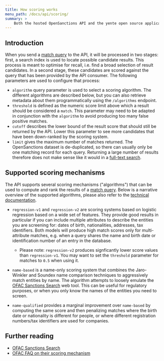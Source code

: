 ```yaml
---
title: How scoring works
menu_path: /docs/api/scoring/
summary: >
    Both the hosted OpenSanctions API and the yente open source application provide a selection of different mechanisms that can be used to score result matches.
---
```


## Introduction

When you send a [match query](/docs/api/matching/) to the API, it will be processed in two stages: first, a search index is used to locate possible candidate results. This process is meant to optimise for recall, i.e. find a broad selection of result candidates. In a second stage, these candidates are scored against the query that has been provided by the API consumer. The following parameters are used to configure that process:

* `algorithm` query parameter is used to select a scoring algorithm. The different algorithms are described below, but you can also retrieve metadata about them programmatically using the `/algorithms` endpoint.
* `threshold` is defined as the numeric score limit above which a result should be considered a `match`. This parameter may need to be adapted in conjunction with the `algorithm` to avoid producing too many false positive matches.
* `cutoff` describes the lower bound of the result score that should still be returned by the API. Lower this parameter to see more candidates that have been down-ranked by the scoring system.
* `limit` gives the maximum number of matches returned. The OpenSanctions dataset is de-duplicated, so there can usually only be one matching record for each query. Returning a large number of results therefore does not make sense like it would in a [full-text search](/docs/api/pick/).

## Supported scoring mechanisms

The API supports several scoring mechanisms ("algorithms") that can be used to compute and rank the results of a [match query](/docs/api/matching/). Below is a narrative overview of the supported algorithms, please also refer to the [technical documentation](/matcher/).

* `regression-v1` and `regression-v2` are scoring systems based on logistic regression based on a wide set of features. They provide good results in particular if you can include multiple attributes to describe the entities you are screening for: dates of birth, nationalities, addresses, tax identifiers. Both models will produce high match scores only for multi-attribute matches, e.g. when a query shares the name and birth date or identification number of an entry in the database.
    * Please note: `regression-v2` produces signficantly lower score values than `regression-v1`. You may want to set the `threshold` parameter for matches to `0.5` when using it.

* `name-based` is a name-only scoring system that combines the Jaro-Winkler and Soundex name comparison techniques to aggressively match entities by name. The algorithm attempts to loosely emulate the [OFAC Sanctions Search](https://sanctionssearch.ofac.treas.gov/) web tool. This can be useful for regulatory purposes, or when you only know the names of the entities you need to screen.

* `name-qualified` provides a marginal improvement over `name-based` by computing the same score and then penalizing matches where the birth date or nationality is different for people, or where different registration numbers/tax identifiers are used for companies.

## Further reading

* [OFAC Sanctions Search](https://sanctionssearch.ofac.treas.gov/)
* [OFAC FAQ on their scoring mechanism](https://ofac.treasury.gov/faqs/topic/1636)
